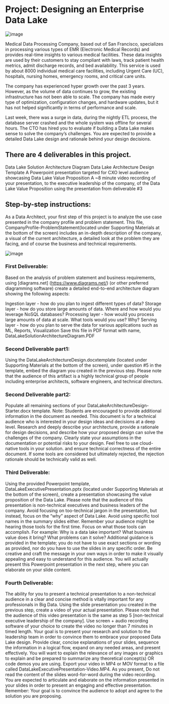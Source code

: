 # Project: Designing an Enterprise Data Lake

![image](https://user-images.githubusercontent.com/68102477/119403426-a8e3bd80-bd21-11eb-9979-3566ec2e8944.png)

Medical Data Processing Company, based out of San Francisco, specializes in processing various types of EMR (Electronic Medical Records) and provides real-time insights to various medical facilities. These data insights are used by their customers to stay compliant with laws, track patient health metrics, admit discharge records, and bed availability. This service is used by about 8000 individual medical care facilities, including Urgent Care (UC), hospitals, nursing homes, emergency rooms, and critical care units.

The company has experienced hyper growth over the past 3 years. However, as the volume of data continues to grow, the existing infrastructure has not been able to scale. The company has made every type of optimization, configuration changes, and hardware updates, but it has not helped significantly in terms of performance and scale.

Last week, there was a surge in data, during the nightly ETL process, the database server crashed and the whole system was offline for several hours. The CTO has hired you to evaluate if building a Data Lake makes sense to solve the company’s challenges. You are expected to provide a detailed Data Lake design and rationale behind your design decisions.

## There are 4 deliverables in this project.
Data Lake Solution Architecture Diagram
Data Lake Architecture Design Template
A Powerpoint presentation targeted for CXO level audience showcasing Data Lake Value Proposition
A ~8 minute video recording of your presentation, to the executive leadership of the company, of the Data Lake Value Proposition using the presentation from deliverable #3

## Step-by-step instructions:
As a Data Architect, your first step of this project is to analyze the use case presented in the company profile and problem statement. This file, CompanyProfile-ProblemStatement(located under Supporting Materials at the bottom of the screen) includes an in-depth description of the company, a visual of the current architecture, a detailed look at the problem they are facing, and of course the business and technical requirements.

![image](https://user-images.githubusercontent.com/68102477/119405108-1c86ca00-bd24-11eb-9ffa-7573f53e4ec6.png)

### First Deliverable: 
Based on the analysis of problem statement and business requirements, using [diagrams.net] (https://www.diagrams.net/) (or other preferred diagramming software) create a detailed end-to-end architecture diagram showing the following aspects:

Ingestion layer - how do you plan to ingest different types of data?
Storage layer - how do you store large amounts of data. Where and how would you leverage NoSQL databases?
Processing layer - how would you process large amounts of data at scale. What tools would you use? Why?
Serving layer - how do you plan to serve the data for various applications such as ML, Reports, Visualization
Save this file in PDF format with name, DataLakeSolutionArchitectureDiagram.PDF

### Second Deliverable part1: 
Using the DataLakeArchitectureDesign.docxtemplate (located under Supporting Materials at the bottom of the screen), under question #5 in the template, embed the diagram you created in the previous step. Please note that the audience of this artifact is a highly technical group of people including enterprise architects, software engineers, and technical directors.

### Second Deliverable part2: 
Populate all remaining sections of your DataLakeArchitectureDesign-Starter.docx template. Note: Students are encouraged to provide additional information in the document as needed. This document is for a technical audience who is interested in your design ideas and decisions at a deep level. Research and deeply describe your architecture, provide a rationale for design decisions, and describe how your proposed design can solve the challenges of the company. Clearly state your assumptions in the documentation or potential risks to your design. Feel free to use cloud-native tools in your solution. and ensure technical correctness of the entire document. If some tools are considered but ultimately rejected, the rejection rationale should be technically valid as well.

### Third Deliverable: 
Using the provided Powerpoint template, DataLakeExecutivePresentation.pptx (located under Supporting Materials at the bottom of the screen), create a presentation showcasing the value proposition of the Data Lake. Please note that the audience of this presentation is non-technical executives and business leaders of the company. Avoid focusing on too-technical jargon in the presentation, but instead, focus on the “why” aspect of Data Lake. Avoid using specific tool names in the summary slides either. Remember your audience might be hearing those tools for the first time. Focus on what those tools can accomplish. For example: Why is a data lake important? What business value does it bring? What problems can it solve? Additional guidance is provided in the template; you do not have to use exact sections or wording as provided, nor do you have to use the slides in any specific order. Be creative and craft the message in your own ways in order to make it visually appealing and easy to understand for this audience. You will actually present this Powerpoint presentation in the next step, where you can elaborate on your slide content.

### Fourth Deliverable: 
The ability for you to present a technical presentation to a non-technical audience in a clear and concise method is vitally important for any professionals in Big Data. Using the slide presentation you created in the previous step, create a video of your actual presentation. Please note that the audience of this video presentation is the same as step 5 [non-technical executive leadership of the company]. Use screen + audio recording software of your choice to create the video no longer than 7 minutes in timed length. Your goal is to present your research and solution to the leadership team in order to convince them to embrace your proposed Data Lake design. Provide clear, concise explanations of your slides, sequence the information in a logical flow, expand on any needed areas, and present effectively. You will want to explain the relevance of any images or graphics to explain and be prepared to summarize any theoretical concept(s) OR code demos you are using. Export your video in MP4 or MOV format to a file called DataLakeExecutivePresentation-Video.MP4. As you present, Do not read the content of the slides word-for-word during the video recording. You are expected to articulate and elaborate on the information presented in your slides in order to present an engaging and effective presentation. Remember: Your goal is to convince the audience to adopt and agree to the solution you are proposing.

